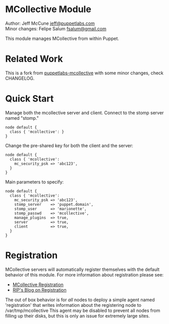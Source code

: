 # MCollective Module

Author: Jeff McCune <jeff@puppetlabs.com>  
Minor changes: Felipe Salum <fsalum@gmail.com>  

This module manages MCollective from within Puppet.

# Related Work #

This is a fork from [puppetlabs-mcollective](https://github.com/puppetlabs/puppetlabs-mcollective)
with some minor changes, check CHANGELOG.

# Quick Start

Manage both the mcollective server and client.  Connect to the stomp server
named "stomp."

    node default {
      class { 'mcollective': }
    }

Change the pre-shared key for both the client and the server:

    node default {
      class { 'mcollective':
        mc_security_psk => 'abc123',
      }
    }

Main parameters to specify:

    node default {
      class { 'mcollective':
        mc_security_psk => 'abc123',
        stomp_server    => 'puppet.domain',
        stomp_user      => 'marionette',
        stomp_passwd    => 'mcollective',
        manage_plugins  => true,
        server          => true,
        client          => true,
      }
    }

# Registration #

MCollective servers will automatically register themselves with the default
behavior of this module.  For more information about registration please see:

 * [MCollective
   Registration](http://docs.puppetlabs.com/mcollective/reference/plugins/registration.html)
 * [RIP's Blog on
   Registration](http://www.devco.net/archives/2009/11/15/registration_in_mcollective.php)

The out of box behavior is for _all_ nodes to deploy a simple agent named
'registration' that writes information about the registering node to
/var/tmp/mcollective  This agent may be disabled to prevent all nodes from
filling up their disks, but this is only an issue for extremely large sites.
